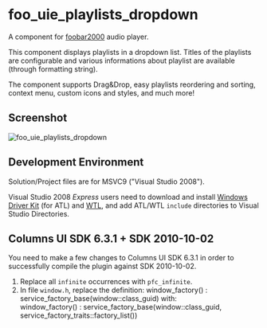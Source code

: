 foo_uie_playlists_dropdown
==========================

A component for [foobar2000](http://www.foobar2000.org/) audio player.

This component displays playlists in a dropdown list. Titles of the playlists are configurable and various informations about playlist are available (through formatting string).

The component supports Drag&Drop, easy playlists reordering and sorting, context menu, custom icons and styles, and much more!

Screenshot
----------

![foo_uie_playlists_dropdown](https://github.com/karolsarnacki/foo_uie_playlists_dropdown/raw/master/foo_uie_playlists_dropdown/screenshots/foo_uie_playlists_dropdown_0752.png)

Development Environment
-------------------------------------

Solution/Project files are for MSVC9 ("Visual Studio 2008").

Visual Studio 2008 *Express* users need to download and install [Windows Driver Kit](http://www.microsoft.com/whdc/DevTools/WDK/WDKpkg.mspx)
(for ATL) and [WTL](http://wtl.sourceforge.net/), and add ATL/WTL `include` directories to Visual Studio
Directories.

Columns UI SDK 6.3.1 + SDK 2010-10-02
-------------------------------------

You need to make a few changes to Columns UI SDK 6.3.1 in order to successfully compile the plugin against SDK 2010-10-02.

1. Replace all `infinite` occurrences with `pfc_infinite`.
2. In file `window.h`, replace the definition:
       window_factory() : service_factory_base(window::class_guid)
   with:  
       window_factory() : service_factory_base(window::class_guid, service_factory_traits<window>::factory_list())
